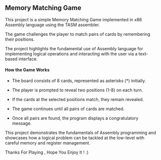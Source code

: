 <h2>Memory Matching Game</h2>

This project is a simple Memory Matching Game implemented in x86 Assembly language using the TASM assembler. 

The game challenges the player to match pairs of cards by remembering their positions. 

The project highlights the fundamental use of Assembly language for implementing logical operations and interacting with the user via a text-based interface.

 <h4>How the Game Works</h4>

- The board consists of 8 cards, represented as asterisks (*) initially.
  
- The player is prompted to reveal two positions (1-8) on each turn.
  
- If the cards at the selected positions match, they remain revealed.
  
- The game continues until all pairs of cards are matched.
  
- Once all pairs are found, the program displays a congratulatory message.

This project demonstrates the fundamentals of Assembly programming and showcases how a logical problem can be tackled at the low-level with careful memory and register management.

Thanks For Playing , Hope You Enjoy It ! :)
